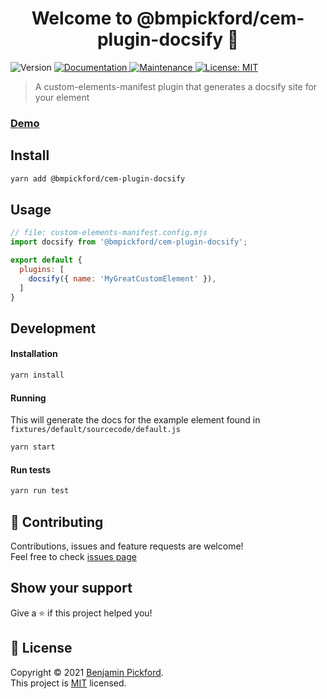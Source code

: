 <h1 align="center">Welcome to @bmpickford/cem-plugin-docsify 👋</h1>
<p>
  <img alt="Version" src="https://img.shields.io/badge/version-0.1.3-blue.svg?cacheSeconds=2592000" />
  <a href="https://github.com/bmpickford/cem-plugin-docsify#readme" target="_blank">
    <img alt="Documentation" src="https://img.shields.io/badge/documentation-yes-brightgreen.svg" />
  </a>
  <a href="https://github.com/bmpickford/cem-plugin-docsify/graphs/commit-activity" target="_blank">
    <img alt="Maintenance" src="https://img.shields.io/badge/Maintained%3F-yes-green.svg" />
  </a>
  <a href="https://github.com/bmpickford/cem-plugin-docsify/blob/main/LICENSE" target="_blank">
    <img alt="License: MIT" src="https://img.shields.io/github/license/bmpickford/@bmpickford/cem-plugin-docsify" />
  </a>
</p>

> A custom-elements-manifest plugin that generates a docsify site for your element

### [Demo](https://bmpickford.github.io/cem-plugin-docsify)

## Install

```sh
yarn add @bmpickford/cem-plugin-docsify
```

## Usage

```javascript
// file: custom-elements-manifest.config.mjs
import docsify from '@bmpickford/cem-plugin-docsify';

export default {
  plugins: [
    docsify({ name: 'MyGreatCustomElement' }),
  ]
}
```

## Development
#### Installation
```sh
yarn install
```

#### Running
This will generate the docs for the example element found in `fixtures/default/sourcecode/default.js`
```sh
yarn start
```

#### Run tests

```sh
yarn run test
```

## 🤝 Contributing

Contributions, issues and feature requests are welcome!<br />Feel free to check [issues page](https://github.com/bmpickford/cem-plugin-docsify/issues)

## Show your support

Give a ⭐️ if this project helped you!

## 📝 License

Copyright © 2021 [Benjamin Pickford](https://github.com/bmpickford).<br />
This project is [MIT](https://github.com/bmpickford/cem-plugin-docsify/blob/master/LICENSE) licensed.